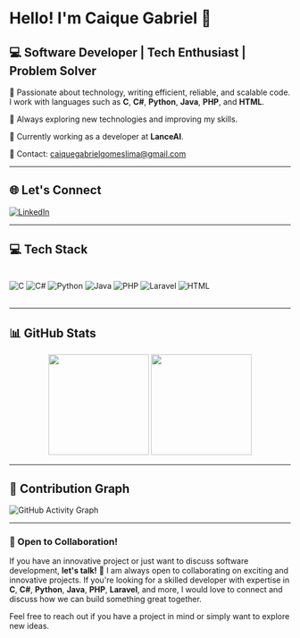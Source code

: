 # Hello! I'm Caique Gabriel 👋

## 💻 Software Developer | Tech Enthusiast | Problem Solver

🔹 Passionate about technology, writing efficient, reliable, and scalable code. I work with languages such as **C**, **C#**, **Python**, **Java**, **PHP**, and **HTML**. 

🚀 Always exploring new technologies and improving my skills.

💼 Currently working as a developer at **LanceAI**.

📩 Contact: [caiquegabrielgomeslima@gmail.com](mailto:caiquegabrielgomeslima@gmail.com)

---

## 🌐 Let's Connect  
[![LinkedIn](https://img.shields.io/badge/LinkedIn-0077B5?style=for-the-badge&logo=linkedin&logoColor=white)](https://www.linkedin.com/in/caique-gabriel-gomes-lima-b68943213/)

---

## 💻 Tech Stack  
<div style="display: inline_block"><br/>
  <img align="center" alt="C" src="https://img.shields.io/badge/C-A8B9CC?style=for-the-badge&logo=c&logoColor=white">
  <img align="center" alt="C#" src="https://img.shields.io/badge/C%23-239120?style=for-the-badge&logo=c-sharp&logoColor=white">
  <img align="center" alt="Python" src="https://img.shields.io/badge/Python-3776AB?style=for-the-badge&logo=python&logoColor=white">
  <img align="center" alt="Java" src="https://img.shields.io/badge/Java-007396?style=for-the-badge&logo=java&logoColor=white">
  <img align="center" alt="PHP" src="https://img.shields.io/badge/PHP-777BB4?style=for-the-badge&logo=php&logoColor=white">
  <img align="center" alt="Laravel" src="https://img.shields.io/badge/Laravel-FF2D20?style=for-the-badge&logo=laravel&logoColor=white">
  <img align="center" alt="HTML" src="https://img.shields.io/badge/HTML-E34F26?style=for-the-badge&logo=html5&logoColor=white">
</div><br/>

---

## 📊 GitHub Stats  
<div align="center">
  <img height="180em" src="https://github-readme-stats.vercel.app/api?username=Ca1queGabriel&show_icons=true&theme=radical&include_all_commits=true&count_private=true"/>
  <img height="180em" src="https://github-readme-stats.vercel.app/api/top-langs/?username=Ca1queGabriel&layout=compact&langs_count=7&theme=radical"/>
</div>

---

## 🚀 Contribution Graph  
![GitHub Activity Graph](https://github-readme-activity-graph.vercel.app/graph?username=Ca1queGabriel&theme=radical)

---

### 🤝 Open to Collaboration!  
If you have an innovative project or just want to discuss software development, **let's talk!** 🚀
I am always open to collaborating on exciting and innovative projects. If you're looking for a skilled developer with expertise in **C**, **C#**, **Python**, **Java**, **PHP**, **Laravel**, and more, I would love to connect and discuss how we can build something great together.

Feel free to reach out if you have a project in mind or simply want to explore new ideas.
